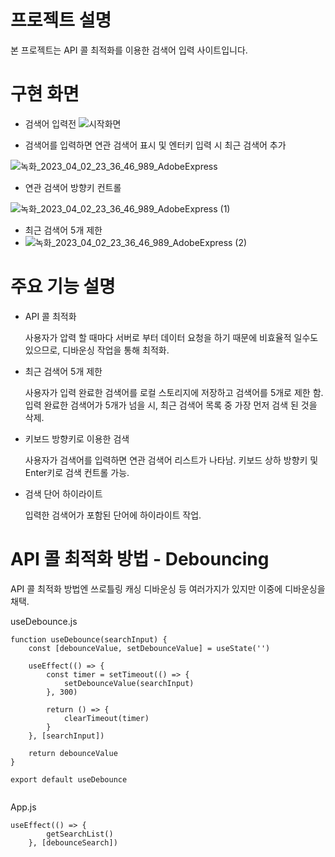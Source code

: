 # 프로젝트 설명

본 프로젝트는 API 콜 최적화를 이용한 검색어 입력 사이트입니다.

# 구현 화면

- 검색어 입력전
  ![시작화면](https://user-images.githubusercontent.com/119868766/229359380-796ca3c6-fd46-47ac-88b4-e8c4bf035431.gif)

- 검색어를 입력하면 연관 검색어 표시 및 엔터키 입력 시 최근 검색어 추가

![녹화_2023_04_02_23_36_46_989_AdobeExpress](https://user-images.githubusercontent.com/119868766/229359906-df5f36e3-9e20-477b-a3b6-fd2dedbc9b76.gif)

- 연관 검색어 방향키 컨트롤

![녹화_2023_04_02_23_36_46_989_AdobeExpress (1)](https://user-images.githubusercontent.com/119868766/229360300-04190a63-538d-42c4-a65e-0c538a81559a.gif)

- 최근 검색어 5개 제한
- ![녹화_2023_04_02_23_36_46_989_AdobeExpress (2)](https://user-images.githubusercontent.com/119868766/229360545-d12f023d-ac82-4afb-8db4-ca2304f49f6f.gif)

# 주요 기능 설명

- API 콜 최적화

  사용자가 압력 할 때마다 서버로 부터 데이터 요청을 하기 때문에 비효율적 일수도 있으므로, 디바운싱 작업을 통해 최적화.

- 최근 검색어 5개 제한

  사용자가 입력 완료한 검색어를 로컬 스토리지에 저장하고 검색어를 5개로 제한 함.
  입력 완료한 검색어가 5개가 넘을 시, 최근 검색어 목록 중 가장 먼저 검색 된 것을 삭제.

- 키보드 방향키로 이용한 검색

  사용자가 검색어를 입력하면 연관 검색어 리스트가 나타남. 키보드 상하 방향키 및 Enter키로 검색 컨트롤 가능.

- 검색 단어 하이라이트

  입력한 검색어가 포함된 단어에 하이라이트 작업.

# API 콜 최적화 방법 - Debouncing

API 콜 최적화 방법엔 쓰로틀링 캐싱 디바운싱 등 여러가지가 있지만 이중에 디바운싱을 채택.

useDebounce.js

```
function useDebounce(searchInput) {
	const [debounceValue, setDebounceValue] = useState('')

	useEffect(() => {
		const timer = setTimeout(() => {
			setDebounceValue(searchInput)
		}, 300)

		return () => {
			clearTimeout(timer)
		}
	}, [searchInput])

	return debounceValue
}

export default useDebounce


```

App.js

```
useEffect(() => {
		getSearchList()
	}, [debounceSearch])
```

